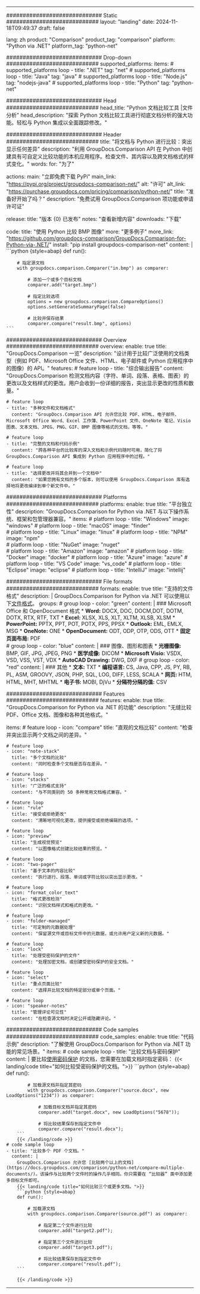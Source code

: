 
---
############################# Static ############################
layout: "landing"
date: 2024-11-18T09:49:37
draft: false

lang: zh
product: "Comparison"
product_tag: "comparison"
platform: "Python via .NET"
platform_tag: "python-net"

############################# Drop-down ############################
supported_platforms:
  items:
    # supported_platforms loop
    - title: ".NET"
      tag: "net"
    # supported_platforms loop
    - title: "Java"
      tag: "java"
    # supported_platforms loop
    - title: "Node.js"
      tag: "nodejs-java"
    # supported_platforms loop
    - title: "Python"
      tag: "python-net"

############################# Head ############################
head_title: "Python 文档比较工具 |文件分析"
head_description: "探索 Python 文档比较工具进行彻底文档分析的强大功能。轻松与 Python 集成以全面跟踪修改。"

############################# Header ############################
title: "将文档与 Python 进行比较：突出显示任何差异"
description: "利用 GroupDocs.Comparison API 在 Python 中创建具有可自定义比较功能的本机应用程序。检查文件、其内容以及跨文档格式的样式变化。"
words:
  for: "为了"

actions:
  main: "立即免费下载 PyPi"
  main_link: "https://pypi.org/project/groupdocs-comparison-net/"
  alt: "许可"
  alt_link: "https://purchase.groupdocs.com/pricing/comparison/python-net/"
  title: "准备好开始了吗？"
  description: "免费试用 GroupDocs.Comparison 项功能或申请许可证"

release:
  title: "版本 {0} 已发布"
  notes: "查看新增内容"
  downloads: "下载"

code:
  title: "使用 Python 比较 BMP 图像"
  more: "更多例子"
  more_link: "https://github.com/groupdocs-comparison/GroupDocs.Comparison-for-Python-via-.NET/"
  install: "pip install groupdocs-comparison-net"
  content: |
    ```python {style=abap}
    def run():

        # 指定源文档
        with groupdocs.comparison.Comparer("in.bmp") as comparer:

            # 添加一个或多个目标文档
            comparer.add("target.bmp")

            # 指定比较选项
            options = new groupdocs.comparison.CompareOptions()
            options.setGenerateSummaryPage(false)

            # 比较并保存结果
            comparer.compare("result.bmp", options)
    ```

############################# Overview ############################
overview:
  enable: true
  title: "GroupDocs.Comparison 一览"
  description: "设计用于比较广泛使用的文档类型（例如 PDF、Microsoft Office 文件、HTML、电子邮件或 Python 应用程序中的图像）的 API。"
  features:
    # feature loop
    - title: "综合输出报告"
      content: "GroupDocs.Comparison 检测文档内容（字符、单词、段落、表格、图表）的更改以及文档样式的更改。用户会收到一份详细的报告，突出显示更改的性质和数量。"

    # feature loop
    - title: "多种文件和文档格式"
      content: "GroupDocs.Comparison API 允许您比较 PDF、HTML、电子邮件、Microsoft Office Word、Excel 工作簿、PowerPoint 文件、OneNote 笔记、Visio 图表、文本文档、JPEG、PNG、GIF、BMP 图像等格式的文档，等等。"

    # feature loop
    - title: "完整的文档和代码示例"
      content: "跨各种平台的比较库的深入文档和示例代码随时可用，简化了将 GroupDocs.Comparison API 集成到 Python 应用程序中的过程。"

    # feature loop
    - title: "选择更改并将其合并到一个文档中"
      content: "如果您拥有文档的多个版本，则可以使用 GroupDocs.Comparison 库有选择地将更改编译到单个新文件中。"

############################# Platforms ############################
platforms:
  enable: true
  title: "平台独立性"
  description: "GroupDocs.Comparison for Python via .NET 与以下操作系统、框架和包管理器兼容。"
  items:
    # platform loop
    - title: "Windows"
      image: "windows"
    # platform loop
    - title: "macOS"
      image: "finder"      
    # platform loop
    - title: "Linux"
      image: "linux"
    # platform loop
    - title: "NPM"
      image: "npm"  
    # platform loop
    - title: "NuGet"
      image: "nuget"      
    # platform loop
    - title: "Amazon"
      image: "amazon"
    # platform loop
    - title: "Docker"
      image: "docker"
    # platform loop
    - title: "Azure"
      image: "azure"
    # platform loop
    - title: "VS Code"
      image: "vs_code"
    # platform loop
    - title: "Eclipse"
      image: "eclipse"
    # platform loop
    - title: "IntelliJ"
      image: "intellij"

############################# File formats ############################
formats:
  enable: true
  title: "支持的文件格式"
  description: |
    GroupDocs.Comparison for Python via .NET 可以使用以下[文件格式](https://docs.groupdocs.com/comparison/net/supported-document-formats/)。
  groups:
    # group loop
    - color: "green"
      content: |
        ### Microsoft Office 和 OpenDocument 格式
        * **Word:** DOCX, DOC, DOCM,DOT, DOTM, DOTX, RTX, RTF, TXT
        * **Excel:** XLSX, XLS, XLT, XLTM, XLSB, XLSM
        * **PowerPoint:** PPTX, PPT, POT, POTX, PPS, PPSX
        * **Outlook:** EML, EMLX, MSG
        * **OneNote:** ONE
        * **OpenDocument:** ODT, ODP, OTP, ODS, OTT
        * **固定页面布局:** PDF        
    # group loop
    - color: "blue"
      content: |
        ### 图像、图形和图表
        * **光栅图像:** BMP, GIF, JPG, JPEG, PNG
        * **医学成像:** DICOM
        * **Microsoft Visio:** VSDX, VSD, VSS, VST, VDX
        * **AutoCAD Drawing:** DWG, DXF
      # group loop
    - color: "red"
      content: |
        ### 其他
        * **文本:** TXT
        * **编程语言:** CS, Java, CPP, JS, PY, RB, PL, ASM, GROOVY, JSON, PHP, SQL, LOG, DIFF, LESS, SCALA
        * **网页:** HTM, HTML, MHT, MHTML
        * **电子书:** MOBI, DjVu
        * **分隔符分隔的值:** CSV

############################# Features ############################
features:
  enable: true
  title: "GroupDocs.Comparison for Python via .NET 的功能"
  description: "无缝比较 PDF、Office 文档、图像和各种其他格式。"

  items:
    # feature loop
    - icon: "compare"
      title: "直观的文档比较"
      content: "检查并突出显示两个文档之间的差异。"

    # feature loop
    - icon: "note-stack"
      title: "多个文档的比较"
      content: "同时检查多个文档是否存在差异。"

    # feature loop
    - icon: "stacks"
      title: "广泛的格式支持"
      content: "与不同类别的 50 多种常用文档格式兼容。"

    # feature loop
    - icon: "rule"
      title: "接受或拒绝更改"
      content: "清晰地可视化更改，提供接受或拒绝编辑的选项。"

    # feature loop
    - icon: "preview"
      title: "生成视觉预览"
      content: "以图像格式创建比较结果的预览。"

    # feature loop
    - icon: "two-pager"
      title: "基于文本的内容比较"
      content: "执行逐行、段落、单词或字符比较以突出显示更改。"

    # feature loop
    - icon: "format_color_text"
      title: "格式更改检测"
      content: "识别文档样式和格式的更改。"

    # feature loop
    - icon: "folder-managed"
      title: "可定制的元数据处理"
      content: "保留源文件或目标文件中的元数据，或允许用户定义新的元数据。"

    # feature loop
    - icon: "lock"
      title: "处理受密码保护的文件"
      content: "处理加密文档，或创建受密码保护的安全文档。"

    # feature loop
    - icon: "select"
      title: "重点页面比较"
      content: "选择并比较文档的特定部分或单个页面。"

    # feature loop
    - icon: "speaker-notes"
      title: "管理评论可见性"
      content: "在检查源文档时决定公开或隐藏评论。"

############################# Code samples ############################
code_samples:
  enable: true
  title: "代码示例"
  description: "了解使用 GroupDocs.Comparison for Python via .NET 功能的常见场景。"
  items:
    # code sample loop
    - title: "比较文档与密码保护"
      content: |
        要比较[使用密码保护](https://docs.groupdocs.com/comparison/python-net/load-password-protected-documents/) 的文档，您需要在加载文档时指定密码：
        {{< landing/code title="如何比较受密码保护的文档。">}}
        ```python {style=abap}
        def run():

            # 加载源文档并指定其密码
            with groupdocs.comparison.Comparer("source.docx", new LoadOptions("1234")) as comparer:

                # 加载目标文档并指定其密码
                comparer.add("target.docx", new LoadOptions("5678"));

                # 将比较结果保存到指定文件中
                comparer.compare("result.docx");
        ```
        {{< /landing/code >}}
    # code sample loop
    - title: "比较多个 PDF 个文档。"
      content: |
        GroupDocs.Comparison 允许您 [比较两个以上的文档](https://docs.groupdocs.com/comparison/python-net/compare-multiple-documents/)。该操作与比较两个文件时的操作几乎相同。你只需要在 “比较器” 类中添加更多目标文件即可。
        {{< landing/code title="如何比较三个或更多文档。">}}
        ```python {style=abap}
        def run():

            # 加载源文档
            with groupdocs.comparison.Comparer(source.pdf") as comparer:

                # 指定第二个文件进行比较
                comparer.add("target2.pdf");

                # 指定第三个文件进行比较
                comparer.add("target3.pdf");

                # 将比较结果保存到指定文件中
                comparer.compare("result.pdf");
        ```

        {{< /landing/code >}}

---